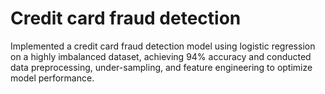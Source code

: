 # Credit card fraud detection
Implemented a credit card fraud detection model using logistic regression on a highly imbalanced dataset, achieving 94% accuracy and conducted data preprocessing, under-sampling, and feature engineering to optimize model performance.
